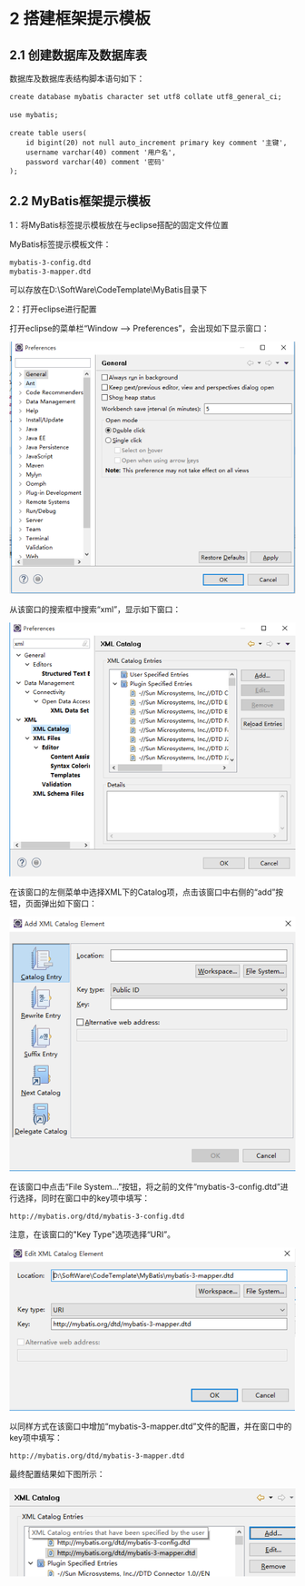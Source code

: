 # 2 搭建框架提示模板

## 2.1 创建数据库及数据库表

数据库及数据库表结构脚本语句如下：

	create database mybatis character set utf8 collate utf8_general_ci;
	
	use mybatis;
	
	create table users(
	    id bigint(20) not null auto_increment primary key comment '主键',
	    username varchar(40) comment '用户名',
	    password varchar(40) comment '密码'
	);

## 2.2 MyBatis框架提示模板

1：将MyBatis标签提示模板放在与eclipse搭配的固定文件位置

MyBatis标签提示模板文件：

    mybatis-3-config.dtd
    mybatis-3-mapper.dtd

可以存放在D:\SoftWare\CodeTemplate\MyBatis目录下

2：打开eclipse进行配置

打开eclipse的菜单栏“Window ——> Preferences”，会出现如下显示窗口：

![](images/windowpreferences.png) 

从该窗口的搜索框中搜索“xml”，显示如下窗口：

![](images/xmlcatalog.png) 

在该窗口的左侧菜单中选择XML下的Catalog项，点击该窗口中右侧的“add”按钮，页面弹出如下窗口：

![](images/addxmlcatalogelement.png) 

在该窗口中点击“File System...”按钮，将之前的文件“mybatis-3-config.dtd”进行选择，同时在窗口中的key项中填写：

    http://mybatis.org/dtd/mybatis-3-config.dtd

注意，在该窗口的"Key Type"选项选择“URI”。

![](images/editxmlcatalogelement.png) 

以同样方式在该窗口中增加“mybatis-3-mapper.dtd”文件的配置，并在窗口中的key项中填写：

    http://mybatis.org/dtd/mybatis-3-mapper.dtd

最终配置结果如下图所示：

![](images/xmlcatalogentries.png) 



